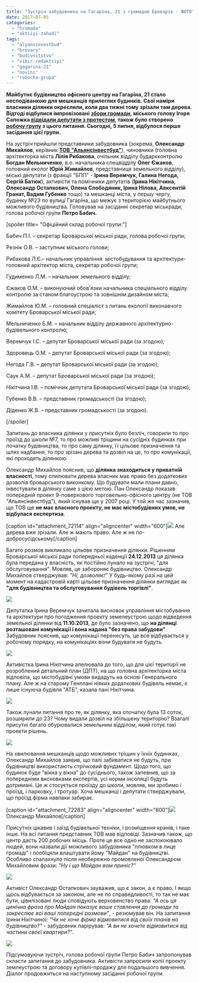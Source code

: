```yaml
---
title: "Зустріч забудовника на Гагаріна, 21 з громадою Броварів - ФОТО"
date: 2017-07-05
categories: 
  - "hromada"
  - "aktsiyi-zahodi"
tags: 
  - "alyansinvestbud"
  - "brovary"
  - "budivnitstvo"
  - "vibir-redaktsiyi"
  - "gagarina-21"
  - "novini"
  - "robocha-grupa"
---
```


**Майбутнє будівництво офісного центру на Гагаріна, 21 стало несподіванкою для мешканців прилеглих будинків. Свої наміри власники ділянки окреслили, коли два тижні тому зрізали там дерева. Відтоді відбулися імпровізовані [збори громади](https://mpz.brovary.org/meshkantsi-vyjshly-proty-zabudovy-na-vul-gagarina-zbyrayutsya-podavaty-sudu-foto/), міського голову Ігоря Сапожка [відвідали депутати з протестом](https://mpz.brovary.org/protest-proty-budivnytstva-ofisnogo-tsentru-na-gagarina-mer-poobitsyav-stvoryty-robochu-grupu-foto/), також було створено [робочу групу](http://brovary-rada.gov.ua/documents/27435.html) з цього питання. Сьогодні, 5 липня, відбулося перше засідання цієї групи.**

На зустріч прийшли представники забудовника (зокрема, **Олександр Михайлов**, керівник **[ТОВ "Альянсінвестбуд"](https://youcontrol.com.ua/ru/catalog/company_details/37284980/)**), чиновники (головна архітекторка міста **Лілія Рибакова**, очільник відділу будархконтролю **Богдан Мельниченко**, в.о. начальника спецвідділу **Олег Єжаков**, головний еколог **Юрій Жимайлов**, представниця земельного відділу), міські депутати (з фракції "БПП" - **Ірина Веремчук, Галина Негода, Сергій Батюк**), активісти та помічники депутатів (**Ірина Нікітчина, Олександр Остапкович, Олена Слободяник, Ірина Нілова, Авксентій Гранат, Вадим Губенко** тощо) та мешканці міста, у першу чергу, будинку №23 по вулиці Гагаріна, що межує з територією майбутнього можливого будівництва. Головував на засіданні секретар міськради, голова робочої групи **Петро Бабич.**

\[spoiler title= "Офіційний склад робочої групи:"\]

Бабич П.І. – секретар Броварської міської ради, голова робочої групи;

Резнік О.В. – заступник міського голови;

Рибакова Л.Є.– начальник управління  містобудування та архітектури-головний архітектор міста, секретар робочої групи;

Гудименко Л.М. – начальник земельного відділу;

Єжаков О.М. – виконуючий обов'язки начальника спеціального відділу контролю за станом благоустрою та зовнішнім дизайном міста;

Жимайлов Ю.М. – головний спеціаліст з питань екології виконавчого комітету Броварської міської ради;

Мельниченко Б.М. – начальник відділу державного архітектурно-будівельного контролю;

Веремчук І.С. – депутат Броварської міської ради (за згодою);

Здоровець О.М. – депутат Броварської міської ради (за згодою);

Негода Г.В. – депутат Броварської міської ради (за згодою);

Саук А.М. – депутат Броварської міської ради (за згодою);

Нікітчина І.В. – помічник депутата Броварської міської ради (за згодою);

Губенко В.В. – представник громадськості (за згодою);

Діденко Ж.В. – представник громадськості (за згодою).

\[/spoiler\]

Запитань до власника ділянки у присутніх було безліч, говорили то про проїзд до школи №7, то про можливі тріщини на сусідніх будинках при початку будівництва, то про саму ділянку, її цільове призначення та шлях надбання, то про зрізані дерева та дозвіл на це, то про комунікації, які проходять ділянкою.

Олександр Михайлов пояснив, що **ділянка знаходиться у приватній власності**, тому спилювати дерева власник має право без додаткових дозволів броварського виконкому. Що будувати мали плани давно, інвестували в ділянку саме з цією метою. Пан Олександр показав попередній проект 9-поверхового торговельно-офісного центру (не ТОВ "Альянсінвестбуд"), який існував ще у 2007 році. У той же час зазначив, що ТОВ ще **не має власного проекту, не має містобудівних умов, не відбулася експертиза**.

\[caption id="attachment\_72114" align="aligncenter" width="600"\][![](https://mpz.brovary.org/wp-content/uploads/2017/06/Zbory-zabudova-Gagarina-2017.06.29_00005.jpg)](https://mpz.brovary.org/wp-content/uploads/2017/06/Zbory-zabudova-Gagarina-2017.06.29_00005.jpg) Але дерева вже зрізали. Але ж мають право. Але ж не по-добросусідському\[/caption\]

Багато розмов викликало цільове призначення ділянки. Рішенням Броварської міської ради попередньої каденції **24.12.2013** ця ділянка була передана у власність, як постійно лунало на зустрічі, "для обслуговування". Мовляв, це забороняє будівництво. Олександр Михайлов стверджував: _"Ні, дозволяє!"_ У будь-якому разі на цей момент на кадастровій карті цільове призначення ділянки виглядає як **"для будівництва та обслуговування будівель торгівлі"**.

[![](https://mpz.brovary.org/wp-content/uploads/2017/07/gagarina.jpg)](https://mpz.brovary.org/wp-content/uploads/2017/07/gagarina.jpg)

Депутатка Ірина Веремчук зачитала висновок управління містобування та архітектури про погодження проекту земелеустрою щодо відведення земельної ділянки від **11.10.2013**, де було зазначено, що **на ділянці розташовані комунікації і вона надана "без права забудови"**. Забудовник пояснив, що комунікації перенесуть, це все відбувається у робочому порядку, на комунікаціях вони будувати не будуть.

[![](https://mpz.brovary.org/wp-content/uploads/2017/07/gagarina-3.jpg)](https://mpz.brovary.org/wp-content/uploads/2017/07/gagarina-3.jpg)

Активістка Ірина Нікітчина апелювала до того, що для цієї території не розроблений детальний план (ДПТ), на що головна архітекторка міста відповіла, що містобудівні умови видадуть на основі Генерального плану. Але ж на старому Генплані ніяких додаткових будівель немає, є лише існуюча будівля "АТБ", казала пані Нікітчина.

[![](https://mpz.brovary.org/wp-content/uploads/2017/07/gagarina-5.jpg)](https://mpz.brovary.org/wp-content/uploads/2017/07/gagarina-5.jpg)

Також лунали питання про те, як ділянку, яка спочатку була 13 соток, розширили до 23? Чому видали дозвіл на збільшену територію? Взагалі присутні багато обурювалися земельним відділом, який готує такі проекти рішень.

[![](https://mpz.brovary.org/wp-content/uploads/2017/07/gagarina-2.jpg)](https://mpz.brovary.org/wp-content/uploads/2017/07/gagarina-2.jpg)

На хвилювання мешканців щодо можливих тріщин у їхніх будинках, Олександр Михайлов заявив, що палі забиватися не будуть, при будівництві використають стрічковий фундамент. Щодо того, що будинок буде "вікна у вікна" до сусіднього, також запевнив, що за попередніми висновками експертів, усі норми інсоляції будуть дотримані. Це ж стосується проїзду до школи, мовляв, ми зробимо і проїзд, і парковку, і тротуар. Хоча мешканці і депутати стверджували, що проїзд фірма навпаки забирає.

\[caption id="attachment\_72283" align="aligncenter" width="600"\][![](https://mpz.brovary.org/wp-content/uploads/2017/07/gagarina-1.jpg)](https://mpz.brovary.org/wp-content/uploads/2017/07/gagarina-1.jpg) Олександр Михайлов\[/caption\]

Присутніх цікавив і заїзд будівельної техніки, і розміщення кранів, і таке інше. На всі питання представник ТОВ мав відповіді. Зазначив також, що центр дасть 200 робочих місць. Проте це все одно не заспокоювало людей, вони назвали дії можливого забудовника "плювком в лице громаді" і пообіцяли влаштувати йому "Майдан" на будівництві. Особливо спалахнуло після необережно промовленої Олександром Михайловим фрази: _"Ну і що Майдан вам приніс?"_

[![](https://mpz.brovary.org/wp-content/uploads/2017/07/gagarina-4.jpg)](https://mpz.brovary.org/wp-content/uploads/2017/07/gagarina-4.jpg)

Активіст Олександр Остапкович зауважив, що є закон, а є право. І якщо щось відбувається за законом, але не по справедливості, то так не має бути, цівилізовані люди сповідують верховенство права. _"А ось ця цинічна фраза про Майдан показує ваше ставлення до громади та закреслює всі ваші попередні розмови"_, - резюмував він. На запитання Ірини Нікітчиної: _"Чи не хоче фірма відмовитися від своїх планів на будівництво?"_ - забудовник парірував: _"А ви не хочете відмовитися від частини своєї квартири?"_.

[![](https://mpz.brovary.org/wp-content/uploads/2017/07/gagarina-6.jpg)](https://mpz.brovary.org/wp-content/uploads/2017/07/gagarina-6.jpg)

Підсумовуючи зустріч, голова робочої групи Петро Бабич запропонував скласти запитання до забудовника. Активісти запросили копії проекту землеустрою та договору купівлі-продажу для подальшого вивчення. Діалог продовжиться на наступному засіданні робочої групи.
